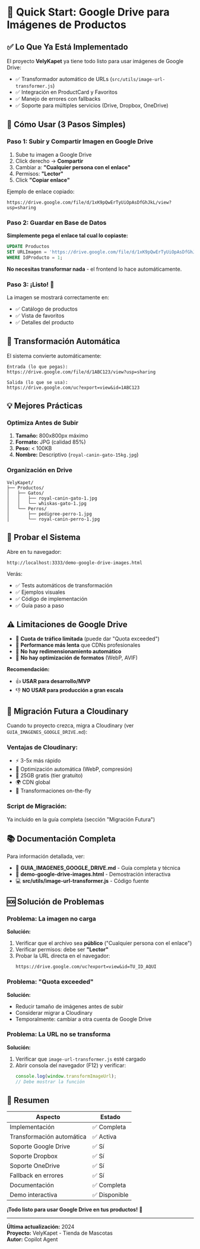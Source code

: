 # 🚀 Quick Start: Google Drive para Imágenes de Productos

## ✅ Lo Que Ya Está Implementado

El proyecto **VelyKapet** ya tiene todo listo para usar imágenes de Google Drive:

- ✅ Transformador automático de URLs (`src/utils/image-url-transformer.js`)
- ✅ Integración en ProductCard y Favoritos
- ✅ Manejo de errores con fallbacks
- ✅ Soporte para múltiples servicios (Drive, Dropbox, OneDrive)

## 📝 Cómo Usar (3 Pasos Simples)

### Paso 1: Subir y Compartir Imagen en Google Drive

1. Sube tu imagen a Google Drive
2. Click derecho → **Compartir**
3. Cambiar a: **"Cualquier persona con el enlace"**
4. Permisos: **"Lector"**
5. Click **"Copiar enlace"**

Ejemplo de enlace copiado:
```
https://drive.google.com/file/d/1xK9pQwErTyUiOpAsDfGhJkL/view?usp=sharing
```

### Paso 2: Guardar en Base de Datos

**Simplemente pega el enlace tal cual lo copiaste:**

```sql
UPDATE Productos 
SET URLImagen = 'https://drive.google.com/file/d/1xK9pQwErTyUiOpAsDfGhJkL/view?usp=sharing'
WHERE IdProducto = 1;
```

**No necesitas transformar nada** - el frontend lo hace automáticamente.

### Paso 3: ¡Listo! 🎉

La imagen se mostrará correctamente en:
- ✅ Catálogo de productos
- ✅ Vista de favoritos
- ✅ Detalles del producto

## 🔄 Transformación Automática

El sistema convierte automáticamente:

```
Entrada (lo que pegas):
https://drive.google.com/file/d/1ABC123/view?usp=sharing

Salida (lo que se usa):
https://drive.google.com/uc?export=view&id=1ABC123
```

## 💡 Mejores Prácticas

### Optimiza Antes de Subir

1. **Tamaño:** 800x800px máximo
2. **Formato:** JPG (calidad 85%)
3. **Peso:** < 100KB
4. **Nombre:** Descriptivo (`royal-canin-gato-15kg.jpg`)

### Organización en Drive

```
VelyKapet/
├── Productos/
│   ├── Gatos/
│   │   ├── royal-canin-gato-1.jpg
│   │   └── whiskas-gato-1.jpg
│   └── Perros/
│       ├── pedigree-perro-1.jpg
│       └── royal-canin-perro-1.jpg
```

## 🧪 Probar el Sistema

Abre en tu navegador:
```
http://localhost:3333/demo-google-drive-images.html
```

Verás:
- ✅ Tests automáticos de transformación
- ✅ Ejemplos visuales
- ✅ Código de implementación
- ✅ Guía paso a paso

## ⚠️ Limitaciones de Google Drive

- 🔴 **Cuota de tráfico limitada** (puede dar "Quota exceeded")
- 🔴 **Performance más lenta** que CDNs profesionales
- 🔴 **No hay redimensionamiento automático**
- 🔴 **No hay optimización de formatos** (WebP, AVIF)

**Recomendación:** 
- 👍 **USAR para desarrollo/MVP** 
- 👎 **NO USAR para producción a gran escala**

## 🚀 Migración Futura a Cloudinary

Cuando tu proyecto crezca, migra a Cloudinary (ver `GUIA_IMAGENES_GOOGLE_DRIVE.md`):

### Ventajas de Cloudinary:
- ⚡ 3-5x más rápido
- 🎨 Optimización automática (WebP, compresión)
- 💾 25GB gratis (tier gratuito)
- 🌍 CDN global
- 🔧 Transformaciones on-the-fly

### Script de Migración:
Ya incluido en la guía completa (sección "Migración Futura")

## 📚 Documentación Completa

Para información detallada, ver:
- 📖 **GUIA_IMAGENES_GOOGLE_DRIVE.md** - Guía completa y técnica
- 🧪 **demo-google-drive-images.html** - Demostración interactiva
- 💻 **src/utils/image-url-transformer.js** - Código fuente

## 🆘 Solución de Problemas

### Problema: La imagen no carga

**Solución:**
1. Verificar que el archivo sea **público** ("Cualquier persona con el enlace")
2. Verificar permisos: debe ser **"Lector"**
3. Probar la URL directa en el navegador:
   ```
   https://drive.google.com/uc?export=view&id=TU_ID_AQUI
   ```

### Problema: "Quota exceeded"

**Solución:**
- Reducir tamaño de imágenes antes de subir
- Considerar migrar a Cloudinary
- Temporalmente: cambiar a otra cuenta de Google Drive

### Problema: La URL no se transforma

**Solución:**
1. Verificar que `image-url-transformer.js` esté cargado
2. Abrir consola del navegador (F12) y verificar:
   ```javascript
   console.log(window.transformImageUrl);
   // Debe mostrar la función
   ```

## 🎯 Resumen

| Aspecto | Estado |
|---------|--------|
| Implementación | ✅ Completa |
| Transformación automática | ✅ Activa |
| Soporte Google Drive | ✅ Sí |
| Soporte Dropbox | ✅ Sí |
| Soporte OneDrive | ✅ Sí |
| Fallback en errores | ✅ Sí |
| Documentación | ✅ Completa |
| Demo interactiva | ✅ Disponible |

**¡Todo listo para usar Google Drive en tus productos!** 🎉

---

**Última actualización:** 2024  
**Proyecto:** VelyKapet - Tienda de Mascotas  
**Autor:** Copilot Agent

